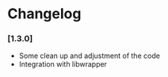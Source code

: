 # Changelog

### [1.3.0]

- Some clean up and adjustment of the code
- Integration with libwrapper


